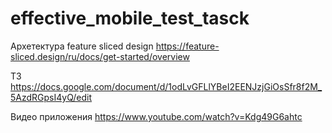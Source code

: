 # effective_mobile_test_tasck

Архетектура feature sliced design https://feature-sliced.design/ru/docs/get-started/overview

ТЗ https://docs.google.com/document/d/1odLvGFLlYBeI2EENJzjGiOsSfr8f2M_5AzdRGpsI4yQ/edit

Видео приложения https://www.youtube.com/watch?v=Kdg49G6ahtc
